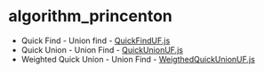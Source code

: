 # algorithm_princenton

* Quick Find - Union find - [QuickFindUF.js](QuickFindUF.js)
* Quick Union - Union Find - [QuickUnionUF.js](QuickUnionUF.js)
* Weighted Quick Union - Union Find - [WeigthedQuickUnionUF.js](WeigthedQuickUnionUF.js)
